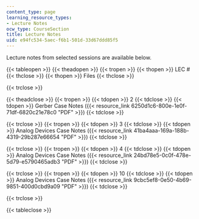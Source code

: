 ```yaml
---
content_type: page
learning_resource_types:
- Lecture Notes
ocw_type: CourseSection
title: Lecture Notes
uid: e94fc534-5aec-f6b1-501d-33d67ddd85f5
---
```


Lecture notes from selected sessions are available below.

{{< tableopen >}}
{{< theadopen >}}
{{< tropen >}}
{{< thopen >}}
LEC #
{{< thclose >}}
{{< thopen >}}
Files
{{< thclose >}}

{{< trclose >}}

{{< theadclose >}}
{{< tropen >}}
{{< tdopen >}}
2
{{< tdclose >}}
{{< tdopen >}}
Gerber Case Notes ({{< resource_link 6250d1c6-800e-1e0f-71df-6820c21e78c0 "PDF" >}})
{{< tdclose >}}

{{< trclose >}}
{{< tropen >}}
{{< tdopen >}}
3
{{< tdclose >}}
{{< tdopen >}}
Analog Devices Case Notes ({{< resource_link 41ba4aaa-169a-188b-4319-29b287e66654 "PDF" >}})
{{< tdclose >}}

{{< trclose >}}
{{< tropen >}}
{{< tdopen >}}
4
{{< tdclose >}}
{{< tdopen >}}
Analog Devices Case Notes ({{< resource_link 24bd78e5-0c0f-478e-5d79-e5790465adb3 "PDF" >}})
{{< tdclose >}}

{{< trclose >}}
{{< tropen >}}
{{< tdopen >}}
10
{{< tdclose >}}
{{< tdopen >}}
Analog Devices Case Notes ({{< resource_link 9cbc5ef8-0e50-4b69-9851-400d0cbd9a09 "PDF" >}})
{{< tdclose >}}

{{< trclose >}}

{{< tableclose >}}